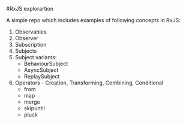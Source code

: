 #RxJS explorartion

A simple repo which includes examples of following concepts in RxJS:
1. Observables
2. Observer
3. Subscription
4. Subjects
5. Subject variants:
    * BehaviourSubject
    * AsyncSubject
    * ReplaySubject
6. Operators - Creation, Transforming, Combining, Conditional
    * from
    * map
    * merge
    * skipuntil
    * pluck
